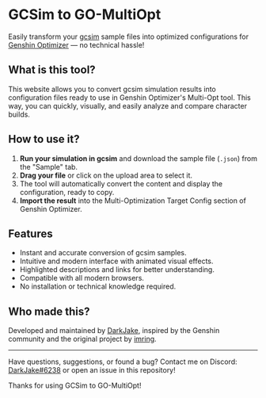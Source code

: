 # GCSim to GO-MultiOpt

Easily transform your [gcsim](https://github.com/genshinsim/gcsim) sample files into optimized configurations for [Genshin Optimizer](https://frzyc.github.io/genshin-optimizer/#/tools/multi-opt) — no technical hassle!

## What is this tool?
This website allows you to convert gcsim simulation results into configuration files ready to use in Genshin Optimizer's Multi-Opt tool. This way, you can quickly, visually, and easily analyze and compare character builds.

## How to use it?
1. **Run your simulation in gcsim** and download the sample file (`.json`) from the "Sample" tab.
2. **Drag your file** or click on the upload area to select it.
3. The tool will automatically convert the content and display the configuration, ready to copy.
4. **Import the result** into the Multi-Optimization Target Config section of Genshin Optimizer.

## Features
- Instant and accurate conversion of gcsim samples.
- Intuitive and modern interface with animated visual effects.
- Highlighted descriptions and links for better understanding.
- Compatible with all modern browsers.
- No installation or technical knowledge required.

## Who made this?
Developed and maintained by [DarkJake](https://github.com/TheBertDark), inspired by the Genshin community and the original project by [imring](https://imring.github.io/gcsim-to-multiopt/).

---

Have questions, suggestions, or found a bug? Contact me on Discord: [DarkJake#6238](https://discord.com/users/723426524585525300) or open an issue in this repository!

Thanks for using GCSim to GO-MultiOpt!
